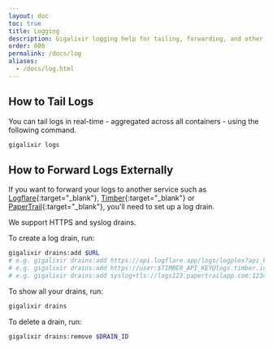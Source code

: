 ```yaml
---
layout: doc
toc: true
title: Logging
description: Gigalixir logging help for tailing, forwarding, and other logging information for the Giglaixir platform.
order: 080
permalink: /docs/log
aliases: 
  - /docs/log.html
---
```


## How to Tail Logs

You can tail logs in real-time - aggregated across all containers - using the following command.

``` bash
gigalixir logs
```

## How to Forward Logs Externally

If you want to forward your logs to another service such as [Logflare](https://logflare.app/){:target="\_blank"}, [Timber](https://timber.io){:target="\_blank"} or [PaperTrail](https://papertrailapp.com/){:target="\_blank"}, you'll need to set up a log drain. 

We support HTTPS and syslog drains. 

To create a log drain, run:

``` bash
gigalixir drains:add $URL
# e.g. gigalixir drains:add https://api.logflare.app/logs/logplex?api_key=$API_KEY&source=$SOURCE_ID
# e.g. gigalixir drains:add https://user:$TIMBER_API_KEY@logs.timber.io/sources/$TIMBER_SOURCE_ID/frames
# e.g. gigalixir drains:add syslog+tls://logs123.papertrailapp.com:12345
```

To show all your drains, run:

``` bash
gigalixir drains
```

To delete a drain, run:

``` bash
gigalixir drains:remove $DRAIN_ID
```
